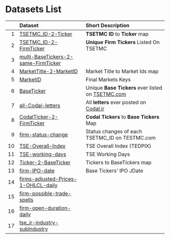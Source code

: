 # Datasets List 
|    | Dataset                                                                                                   | Short Description                                                          |
|---:|:----------------------------------------------------------------------------------------------------------|:---------------------------------------------------------------------------|
|  1 | [TSETMC_ID-2-Ticker](https://github.com/imahdimir/d-TSETMC_ID-2-Ticker)                                   | **TSETMC ID** to **Ticker** map                                            |
|  2 | [TSETMC_ID-2-FirmTicker](https://github.com/imahdimir/d-TSETMC_ID-2-FirmTicker)                           | ***Unique*** **Firm Tickers** Listed On TSETMC                             |
|  3 | [multi-BaseTickers-2-same-FirmTicker](https://github.com/imahdimir/d-multi-BaseTickers-2-same-FirmTicker) |                                                                            |
|  4 | [MarketTitle-2-MarketID](https://github.com/imahdimir/d-MarketTitle-2-MarketID)                           | Market Title to Market Ids map                                             |
|  5 | [MarketID](https://github.com/imahdimir/d-MarketID)                                                       | Final Markets Keys                                                         |
|  6 | [BaseTicker](https://github.com/imahdimir/d-BaseTicker)                                                   | Unique **Base Tickers** ever listed on [TSETMC.com](http://www.tsetmc.com) |
|  7 | [all-Codal-letters](https://github.com/imahdimir/d-all-Codal-letters)                                     | All **letters** ever posted on [Codal.ir](https://www.codal.ir)            |
|  8 | [CodalTicker-2-FirmTicker](https://github.com/imahdimir/d-CodalTicker-2-FirmTicker)                       | **Codal Tickers** to **Base Tickers** Map                                  |
|  9 | [firm-status-change](https://github.com/imahdimir/d-firm-status-change)                                   | Status changes of each TSETMC_ID on TESTMC.com                             |
| 10 | [TSE-Overall-Index](https://github.com/imahdimir/d-TSE-Overall-Index)                                     | TSE Overall Index (TEDPIX)                                                 |
| 11 | [TSE-working-days](https://github.com/imahdimir/d-TSE-working-days)                                       | TSE Working Days                                                           |
| 12 | [Ticker-2-BaseTicker](https://github.com/imahdimir/d-Ticker-2-BaseTicker)                                 | Tickers to BaseTickers map                                                 |
| 13 | [firm-IPO-date](https://github.com/imahdimir/d-firm-IPO-date)                                             | Base Tickers' IPO JDate                                                    |
| 14 | [firms-adjusted-Prices-1-OHLCL-daily](https://github.com/imahdimir/d-firms-adjusted-Prices-1-OHLCL-daily) |                                                                            |
| 15 | [firm-possible-trade-spells](https://github.com/imahdimir/d-firm-possible-trade-spells)                   |                                                                            |
| 16 | [firm-open-duration-daily](https://github.com/imahdimir/d-firm-open-duration-daily)                       |                                                                            |
| 17 | [tse_ir-industry-subIndustry](https://github.com/imahdimir/d-tse_ir-industry-subIndustry)                 |                                                                            |